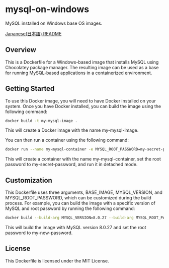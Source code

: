 # mysql-on-windows

MySQL installed on Windows base OS images.

[Japanese(日本語) README](docs/README.jp.md)

## Overview

This is a Dockerfile for a Windows-based image that installs MySQL using Chocolatey package manager. The resulting image can be used as a base for running MySQL-based applications in a containerized environment.

## Getting Started

To use this Docker image, you will need to have Docker installed on your system. Once you have Docker installed, you can build the image using the following command:

```bash
docker build -t my-mysql-image .
```

This will create a Docker image with the name my-mysql-image.

You can then run a container using the following command:

```bash
docker run --name my-mysql-container -e MYSQL_ROOT_PASSWORD=my-secret-password -d my-mysql-image
```

This will create a container with the name my-mysql-container, set the root password to my-secret-password, and run it in detached mode.

## Customization

This Dockerfile uses three arguments, BASE_IMAGE, MYSQL_VERSION, and MYSQL_ROOT_PASSWORD, which can be customized during the build process. For example, you can build the image with a specific version of MySQL and root password by running the following command:

```bash
docker build --build-arg MYSQL_VERSION=8.0.27 --build-arg MYSQL_ROOT_PASSWORD=my-new-password -t my-mysql-image .
```

This will build the image with MySQL version 8.0.27 and set the root password to my-new-password.

## License

This Dockerfile is licensed under the MIT License.

